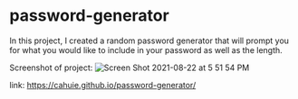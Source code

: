 # password-generator

In this project, I created a random password generator that will prompt you for what you would like to include in your password as well as the length.

Screenshot of project:
![Screen Shot 2021-08-22 at 5 51 54 PM](https://user-images.githubusercontent.com/87352901/130376334-cb6cf517-f87e-4f2c-8f65-c758adfeeaf5.png)

link: 
https://cahuie.github.io/password-generator/ 
